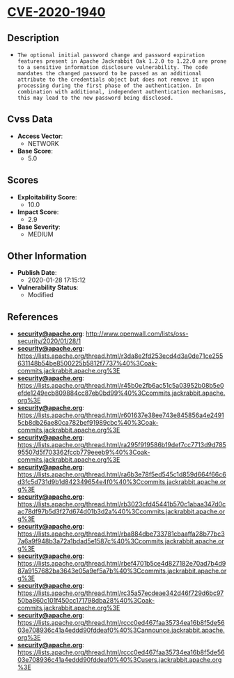 
# [CVE-2020-1940](http://www.openwall.com/lists/oss-security/2020/01/28/1)

## Description

- `The optional initial password change and password expiration features present in Apache Jackrabbit Oak 1.2.0 to 1.22.0 are prone to a sensitive information disclosure vulnerability. The code mandates the changed password to be passed as an additional attribute to the credentials object but does not remove it upon processing during the first phase of the authentication. In combination with additional, independent authentication mechanisms, this may lead to the new password being disclosed.`

## Cvss Data

- **Access Vector**:
  - NETWORK
- **Base Score**:
  - 5.0

## Scores

- **Exploitability Score**:
  - 10.0
- **Impact Score**:
  - 2.9
- **Base Severity**:
  - MEDIUM

## Other Information

- **Publish Date**:
  - 2020-01-28 17:15:12
- **Vulnerability Status**:
  - Modified

## References

- **security@apache.org**: http://www.openwall.com/lists/oss-security/2020/01/28/1
- **security@apache.org**: https://lists.apache.org/thread.html/r3da8e2fd253ecd4d3a0de71ce255631148b54be8500225b5812f7737%40%3Coak-commits.jackrabbit.apache.org%3E
- **security@apache.org**: https://lists.apache.org/thread.html/r45b0e2fb6ac51c5a03952b08b5e0efde1249ecb809884cc87eb0bd99%40%3Ccommits.jackrabbit.apache.org%3E
- **security@apache.org**: https://lists.apache.org/thread.html/r601637e38ee743e845856a4e24915cb8db26ae80ca782bef91989cbc%40%3Coak-commits.jackrabbit.apache.org%3E
- **security@apache.org**: https://lists.apache.org/thread.html/ra295f919586b19def7cc7713d9d78595507d5f703362fccb779eeeb9%40%3Coak-commits.jackrabbit.apache.org%3E
- **security@apache.org**: https://lists.apache.org/thread.html/ra6b3e78f5ed545c1d859d664f66c6d3fc5d731d9b1d842349654e4f0%40%3Ccommits.jackrabbit.apache.org%3E
- **security@apache.org**: https://lists.apache.org/thread.html/rb3023cfd45441b570c1abaa347d0cac78df97b5d3f27d674d01b3d2a%40%3Ccommits.jackrabbit.apache.org%3E
- **security@apache.org**: https://lists.apache.org/thread.html/rba884dbe733781cbaaffa28b77bc37a6a9f948b3a72a1bdad5e1587c%40%3Ccommits.jackrabbit.apache.org%3E
- **security@apache.org**: https://lists.apache.org/thread.html/rbef4701b5ce4d827182e70ad7b4d987a9157682ba3643e05a9ef5a7b%40%3Ccommits.jackrabbit.apache.org%3E
- **security@apache.org**: https://lists.apache.org/thread.html/rc35a57ecdeae342d46f729d6bc9750ba860c101f450cc171798dba28%40%3Coak-commits.jackrabbit.apache.org%3E
- **security@apache.org**: https://lists.apache.org/thread.html/rccc0ed467faa35734ea16b8f5de5603e708936c41a4eddd90fddeaf0%40%3Cannounce.jackrabbit.apache.org%3E
- **security@apache.org**: https://lists.apache.org/thread.html/rccc0ed467faa35734ea16b8f5de5603e708936c41a4eddd90fddeaf0%40%3Cusers.jackrabbit.apache.org%3E
